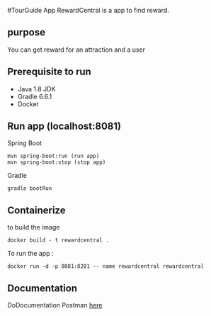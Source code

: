 #TourGuide App
RewardCentral is a app to find reward.

## purpose
You can get reward for an attraction and a user

## Prerequisite to run

- Java 1.8 JDK
- Gradle 6.6.1
- Docker

## Run app (localhost:8081)

Spring Boot
~~~
mvn spring-boot:run (run app)
mvn spring-boot:stop (stop app)
~~~~

Gradle
```
gradle bootRun
```

## Containerize
to build the image
~~~
docker build - t rewardcentral .
~~~

To run the app : 
~~~
docker run -d -p 8081:8281 -- name rewardcentral rewardcentral
~~~

 ## Documentation
 DoDocumentation Postman [here](https://documenter.getpostman.com/view/10925968/TVYDdedS)
   
    